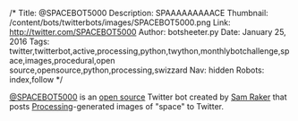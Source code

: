 /*
Title: @SPACEBOT5000
Description: SPAAAAAAAAACE
Thumbnail: /content/bots/twitterbots/images/SPACEBOT5000.png
Link: http://twitter.com/SPACEBOT5000
Author: botsheeter.py
Date: January 25, 2016
Tags: twitter,twitterbot,active,processing,python,twython,monthlybotchallenge,space,images,procedural,open source,opensource,python,processing,swizzard
Nav: hidden
Robots: index,follow
*/

[@SPACEBOT5000](https://twitter.com/SPACEBOT5000) is an [open source](https://github.com/swizzard/spacebot5000) Twitter bot created by [Sam Raker](https://twitter.com/swizzard) that posts [Processing](https://processing.org/)-generated images of "space" to Twitter.
